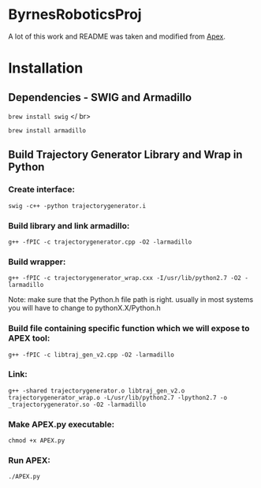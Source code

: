 # ByrnesRoboticsProj

A lot of this work and README was taken and modified from [Apex](https://github.com/mlab-upenn/arch-apex).

# Installation

## Dependencies - SWIG and Armadillo

`brew install swig` </ br>

`brew install armadillo`

## Build Trajectory Generator Library and Wrap in Python

### Create interface:
`swig -c++ -python trajectorygenerator.i`

### Build library and link armadillo:
`g++ -fPIC -c trajectorygenerator.cpp -O2 -larmadillo`

### Build wrapper:
`g++ -fPIC -c trajectorygenerator_wrap.cxx -I/usr/lib/python2.7 -O2 -larmadillo`

Note: make sure that the Python.h file path is right. usually in most systems you will have to change to pythonX.X/Python.h

### Build file containing specific function which we will expose to APEX tool:
`g++ -fPIC -c libtraj_gen_v2.cpp -O2 -larmadillo`

### Link:
`g++ -shared trajectorygenerator.o libtraj_gen_v2.o trajectorygenerator_wrap.o -L/usr/lib/python2.7 -lpython2.7 -o _trajectorygenerator.so -O2 -larmadillo`
 
### Make APEX.py executable:
`chmod +x APEX.py`

### Run APEX:
`./APEX.py`
